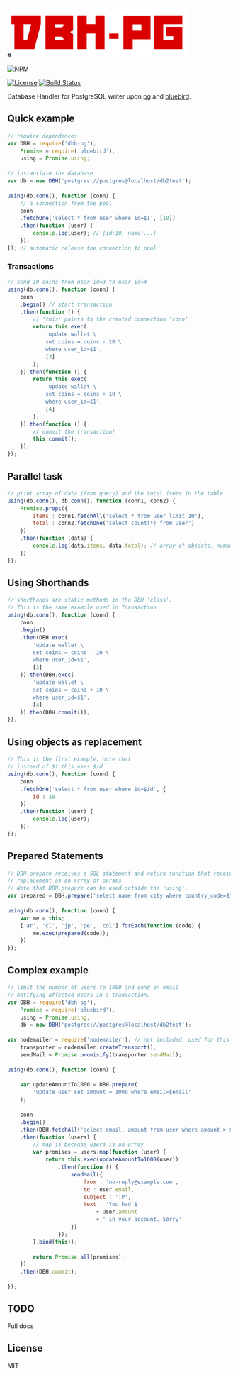 

#![BDH-PG](logo.png?raw=true)

[![NPM](https://nodei.co/npm/dbh-pg.png?downloads=true&downloadRank=true&stars=true)](https://nodei.co/npm/dbh-pg/)

[![License](http://img.shields.io/badge/license-MIT-brightgreen.svg)](LICENSE)
[![Build Status](https://secure.travis-ci.org/sapienlab/dbh-pg.png)](http://travis-ci.org/sapienlab/dbh-pg)

Database Handler for PostgreSQL writer upon [pg](https://github.com/brianc/node-postgres) and [bluebird](https://github.com/petkaantonov/bluebird).

## Quick example

```javascript
// require dependences
var DBH = require('dbh-pg'),
    Promise = require('bluebird'),
    using = Promise.using;
    
// instantiate the database
var db = new DBH('postgres://postgres@localhost/db2test');

using(db.conn(), function (conn) {
    // a connection from the pool
    conn
    .fetchOne('select * from user where id=$1', [10])
    .then(function (user) {
        console.log(user); // {id:10, name:...}
    });
}); // automatic release the connection to pool
```

### Transactions

```javascript
// send 10 coins from user_id=3 to user_id=4
using(db.conn(), function (conn) {
    conn
    .begin() // start transaction
    .then(function () {
        // 'this' points to the created connection 'conn'
        return this.exec(
            'update wallet \
            set coins = coins - 10 \
            where user_id=$1',
            [3]
        );
    }).then(function () {
        return this.exec(
            'update wallet \
            set coins = coins + 10 \
            where user_id=$1',
            [4]
        );
    }).then(function () {
        // commit the transaction!
        this.commit();
    });
});
```

## Parallel task

```javascript
// print array of data (from query) and the total items in the table
using(db.conn(), db.conn(), function (conn1, conn2) {
    Promise.props({
        items : conn1.fetchAll('select * from user limit 10'),
        total : conn2.fetchOne('select count(*) from user')
    })
    .then(function (data) {
        console.log(data.items, data.total); // array of objects, number
    })
});
```

## Using Shorthands

```javascript
// shorthands are static methods in the DBH 'class'.
// This is the same example used in Transaction
using(db.conn(), function (conn) {
    conn
    .begin()
    .then(DBH.exec(
        'update wallet \
        set coins = coins - 10 \
        where user_id=$1',
        [3]
    )).then(DBH.exec(
        'update wallet \
        set coins = coins + 10 \
        where user_id=$1',
        [4]
    )).then(DBH.commit());
});
```

## Using objects as replacement

```javascript
// This is the first example, note that
// instead of $1 this uses $id
using(db.conn(), function (conn) {
    conn
    .fetchOne('select * from user where id=$id', {
        id : 10
    })
    .then(function (user) {
        console.log(user);
    });
});
```

## Prepared Statements

```javascript
// DBH.prepare receives a SQL statement and return function that receives the
// replacement as an array of params.
// Note that DBH.prepare can be used outside the 'using'.
var prepared = DBH.prepare('select name from city where country_code=$1');

using(db.conn(), function (conn) {
    var me = this;
    ['ar', 'cl', 'jp', 'pe', 'col'].forEach(function (code) {
        me.exec(prepared(code));
    })
});
```

## Complex example

```javascript
// limit the number of users to 1000 and send an email
// notifying affected users in a transaction.
var DBH = require('dbh-pg'),
    Promise = require('bluebird'),
    using = Promise.using,
    db = new DBH('postgres://postgres@localhost/db2test');
    
var nodemailer = require('nodemailer'), // not included, used for this example only
    transporter = nodemailer.createTransport(),
    sendMail = Promise.promisify(transporter.sendMail);
    
using(db.conn(), function (conn) {

    var updateAmountTo1000 = DBH.prepare(
        'update user set amount = 1000 where email=$email'
    );
    
    conn
    .begin()
    .then(DBH.fetchAll('select email, amount from user where amount > $1', [1000]))
    .then(function (users) {
        // map is because users is an array
        var promises = users.map(function (user) {
            return this.exec(updateAmountTo1000(user))
                .then(function () {
                    sendMail({
                        from : 'no-reply@example.com',
                        to : user.email,
                        subject : ':P',
                        text : 'You had $ '
                            + user.amount
                            + ' in your account. Sorry'
                    })
                });
        }.bind(this));
        
        return Promise.all(promises);
    })
    .then(DBH.commit);
    
});
```

## TODO

Full docs

## License

MIT
